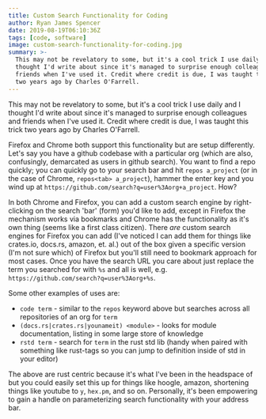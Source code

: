 ```yaml
---
title: Custom Search Functionality for Coding
author: Ryan James Spencer
date: 2019-08-19T06:10:36Z
tags: [code, software]
image: custom-search-functionality-for-coding.jpg
summary: >-
  This may not be revelatory to some, but it's a cool trick I use daily and I
  thought I'd write about since it's managed to surprise enough colleagues and
  friends when I've used it. Credit where credit is due, I was taught this trick
  two years ago by Charles O'Farrell.
---
```


This may not be revelatory to some, but it's a cool trick I use daily and I
thought I'd write about since it's managed to surprise enough colleagues and
friends when I've used it. Credit where credit is due, I was taught this trick
two years ago by Charles O'Farrell.

Firefox and Chrome both support this functionality but are setup differently.
Let's say you have a github codebase with a particular org (which are also,
confusingly, demarcated as users in github search). You want to find a repo
quickly; you can quickly go to your search bar and hit `repos a_project` (or in
the case of Chrome, `repos<tab> a_project`), hammer the enter key and you wind
up at `https://github.com/search?q=user%3Aorg+a_project`. How?

In both Chrome and Firefox, you can add a custom search engine by right-clicking
on the search 'bar' (form) you'd like to add, except in Firefox the mechanism
works via bookmarks and Chrome has the functionality as it's own thing (seems
like a first class citizen). There _are_ custom search engines for Firefox you
can add (I've noticed I can add them for things like crates.io, docs.rs, amazon,
et. al.) out of the box given a specific version (I'm not sure which) of Firefox
but you'll still need to bookmark approach for most cases. Once you have the
search URL you care about just replace the term you searched for with `%s` and
all is well, e.g. `https://github.com/search?q=user%3Aorg+%s`.

Some other examples of uses are:

* `code term` - similar to the `repos` keyword above but searches across all
    repositories of an org for `term`
* `(docs.rs|crates.rs|younameit) <module>` - looks for module documentation,
    listing in some large store of knowledge
* `rstd term` - search for `term` in the rust std lib (handy when paired with
    something like rust-tags so you can jump to definition inside of std in your
    editor)

The above are rust centric because it's what I've been in the headspace of but
you could easily set this up for things like hoogle, amazon, shortening things
like youtube to `y`, `hex.pm`, and so on. Personally, it's been empowering to
gain a handle on parameterizing search functionality with your address bar.
